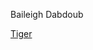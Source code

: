 Baileigh Dabdoub


[Tiger](https://baileighd.github.io/Dabdoub_Baileigh_ART2210/Dabdoub_Baileigh_ART2210/PictureGithubTest/picturetest.html)


